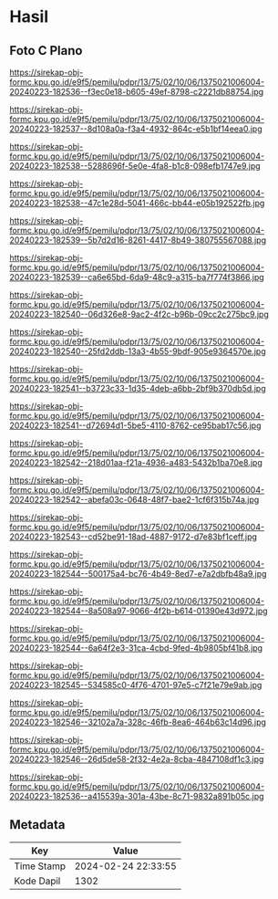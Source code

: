 # Hasil

## Foto C Plano

https://sirekap-obj-formc.kpu.go.id/e9f5/pemilu/pdpr/13/75/02/10/06/1375021006004-20240223-182536--f3ec0e18-b605-49ef-8798-c2221db88754.jpg

https://sirekap-obj-formc.kpu.go.id/e9f5/pemilu/pdpr/13/75/02/10/06/1375021006004-20240223-182537--8d108a0a-f3a4-4932-864c-e5b1bf14eea0.jpg

https://sirekap-obj-formc.kpu.go.id/e9f5/pemilu/pdpr/13/75/02/10/06/1375021006004-20240223-182538--5288696f-5e0e-4fa8-b1c8-098efb1747e9.jpg

https://sirekap-obj-formc.kpu.go.id/e9f5/pemilu/pdpr/13/75/02/10/06/1375021006004-20240223-182538--47c1e28d-5041-466c-bb44-e05b192522fb.jpg

https://sirekap-obj-formc.kpu.go.id/e9f5/pemilu/pdpr/13/75/02/10/06/1375021006004-20240223-182539--5b7d2d16-8261-4417-8b49-380755567088.jpg

https://sirekap-obj-formc.kpu.go.id/e9f5/pemilu/pdpr/13/75/02/10/06/1375021006004-20240223-182539--ca6e65bd-6da9-48c9-a315-ba7f774f3866.jpg

https://sirekap-obj-formc.kpu.go.id/e9f5/pemilu/pdpr/13/75/02/10/06/1375021006004-20240223-182540--06d326e8-9ac2-4f2c-b96b-09cc2c275bc9.jpg

https://sirekap-obj-formc.kpu.go.id/e9f5/pemilu/pdpr/13/75/02/10/06/1375021006004-20240223-182540--25fd2ddb-13a3-4b55-9bdf-905e9364570e.jpg

https://sirekap-obj-formc.kpu.go.id/e9f5/pemilu/pdpr/13/75/02/10/06/1375021006004-20240223-182541--b3723c33-1d35-4deb-a6bb-2bf9b370db5d.jpg

https://sirekap-obj-formc.kpu.go.id/e9f5/pemilu/pdpr/13/75/02/10/06/1375021006004-20240223-182541--d72694d1-5be5-4110-8762-ce95bab17c56.jpg

https://sirekap-obj-formc.kpu.go.id/e9f5/pemilu/pdpr/13/75/02/10/06/1375021006004-20240223-182542--218d01aa-f21a-4936-a483-5432b1ba70e8.jpg

https://sirekap-obj-formc.kpu.go.id/e9f5/pemilu/pdpr/13/75/02/10/06/1375021006004-20240223-182542--abefa03c-0648-48f7-bae2-1cf6f315b74a.jpg

https://sirekap-obj-formc.kpu.go.id/e9f5/pemilu/pdpr/13/75/02/10/06/1375021006004-20240223-182543--cd52be91-18ad-4887-9172-d7e83bf1ceff.jpg

https://sirekap-obj-formc.kpu.go.id/e9f5/pemilu/pdpr/13/75/02/10/06/1375021006004-20240223-182544--500175a4-bc76-4b49-8ed7-e7a2dbfb48a9.jpg

https://sirekap-obj-formc.kpu.go.id/e9f5/pemilu/pdpr/13/75/02/10/06/1375021006004-20240223-182544--8a508a97-9066-4f2b-b614-01390e43d972.jpg

https://sirekap-obj-formc.kpu.go.id/e9f5/pemilu/pdpr/13/75/02/10/06/1375021006004-20240223-182544--6a64f2e3-31ca-4cbd-9fed-4b9805bf41b8.jpg

https://sirekap-obj-formc.kpu.go.id/e9f5/pemilu/pdpr/13/75/02/10/06/1375021006004-20240223-182545--534585c0-4f76-4701-97e5-c7f21e79e9ab.jpg

https://sirekap-obj-formc.kpu.go.id/e9f5/pemilu/pdpr/13/75/02/10/06/1375021006004-20240223-182546--32102a7a-328c-46fb-8ea6-464b63c14d96.jpg

https://sirekap-obj-formc.kpu.go.id/e9f5/pemilu/pdpr/13/75/02/10/06/1375021006004-20240223-182546--26d5de58-2f32-4e2a-8cba-4847108df1c3.jpg

https://sirekap-obj-formc.kpu.go.id/e9f5/pemilu/pdpr/13/75/02/10/06/1375021006004-20240223-182536--a415539a-301a-43be-8c71-9832a891b05c.jpg


## Metadata

| Key        | Value               |
| ---------- | ------------------- |
| Time Stamp | 2024-02-24 22:33:55 |
| Kode Dapil | 1302                |



